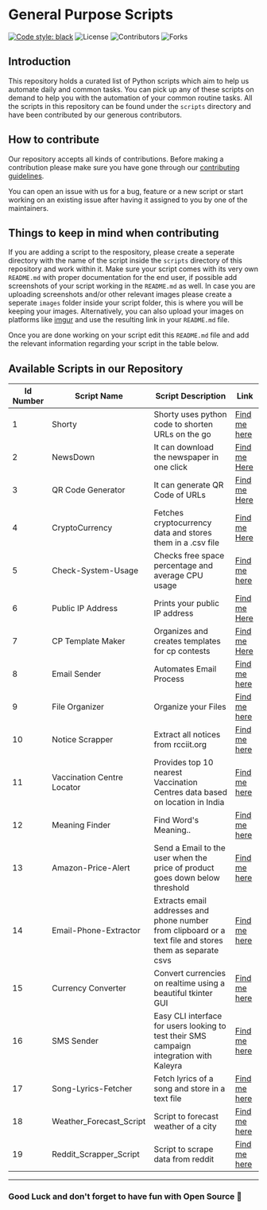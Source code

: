 # General Purpose Scripts

[![Code style: black](https://img.shields.io/badge/code%20style-black-000000.svg?style=plasitc)](https://github.com/psf/black)
![License](https://img.shields.io/github/license/GDSC-RCCIIT/General-Purpose-Scripts?color=blue&style=plasitc)
![Contributors](https://img.shields.io/github/contributors/GDSC-RCCIIT/General-Purpose-Scripts?color=darkgreen&style=plasitc)
![Forks](https://img.shields.io/github/forks/GDSC-RCCIIT/General-Purpose-Scripts?color=purple&style=plasitc)

## Introduction

This repository holds a curated list of Python scripts which aim to help us automate daily and common tasks. You can pick up any of these scripts on demand to help you with the automation of your common routine tasks. All the scripts in this repository can be found under the `scripts` directory and have been contributed by our generous contributors.

## How to contribute

Our repository accepts all kinds of contributions. Before making a contribution please make sure you have gone through our [contributing guidelines](https://github.com/GDSC-RCCIIT/General-Purpose-Scripts/blob/main/.github/CONTRIBUTING.md).

You can open an issue with us for a bug, feature or a new script or start working on an existing issue after having it assigned to you by one of the maintainers.

## Things to keep in mind when contributing

If you are adding a script to the respository, please create a seperate directory with the name of the script inside the `scripts` directory of this repository and work within it. Make sure your script comes with its very own `README.md` with proper documentation for the end user, if possible add screenshots of your script working in the `README.md` as well. In case you are uploading screenshots and/or other relevant images please create a seperate `images` folder inside your script folder, this is where you will be keeping your images. Alternatively, you can also upload your images on platforms like [imgur](https://imgur.com/) and use the resulting link in your `README.md` file.

Once you are done working on your script edit this `README.md` file and add the relevant information regarding your script in the table below.

## Available Scripts in our Repository

| Id Number | Script Name                | Script Description                                                                                       | Link                                                                                                                |
| --------- | -------------------------- | -------------------------------------------------------------------------------------------------------- | ------------------------------------------------------------------------------------------------------------------- |
| 1         | Shorty                     | Shorty uses python code to shorten URLs on the go                                                        | [Find me here](https://github.com/GDSC-RCCIIT/General-Purpose-Scripts/tree/main/scripts/Shorty)                     |
| 2         | NewsDown                   | It can download the newspaper in one click                                                               | [Find me Here](https://github.com/GDSC-RCCIIT/General-Purpose-Scripts/tree/main/scripts/NewsDown)                   |
| 3         | QR Code Generator          | It can generate QR Code of URLs                                                                          | [Find me Here](https://github.com/GDSC-RCCIIT/General-Purpose-Scripts/tree/main/scripts/QR%20Code%20Generator)      |
| 4         | CryptoCurrency             | Fetches cryptocurrency data and stores them in a .csv file                                               | [Find me Here](https://github.com/GDSC-RCCIIT/General-Purpose-Scripts/tree/main/scripts/CryptoCurrency)             |
| 5         | Check-System-Usage         | Checks free space percentage and average CPU usage                                                       | [Find me here](https://github.com/GDSC-RCCIIT/General-Purpose-Scripts/tree/main/scripts/Check-System-Usage)         |
| 6         | Public IP Address          | Prints your public IP address                                                                            | [Find me Here](https://github.com/GDSC-RCCIIT/General-Purpose-Scripts/tree/publicIP/scripts/Public%20IP%20Address)  |
| 7         | CP Template Maker          | Organizes and creates templates for cp contests                                                          | [Find me Here](https://github.com/GDSC-RCCIIT/General-Purpose-Scripts/tree/main/scripts/CpTemplate)                 |
| 8         | Email Sender               | Automates Email Process                                                                                  | [Find me here](https://github.com/GDSC-RCCIIT/General-Purpose-Scripts/tree/main/scripts/Email-Sender)               |
| 9         | File Organizer             | Organize your Files                                                                                      | [Find me here](https://github.com/GDSC-RCCIIT/General-Purpose-Scripts/tree/main/scripts/File%20Organizer)           |
| 10        | Notice Scrapper            | Extract all notices from rcciit.org                                                                      | [Find me here](https://github.com/GDSC-RCCIIT/General-Purpose-Scripts/tree/main/scripts/NoticeScrapper)             |
| 11        | Vaccination Centre Locator | Provides top 10 nearest Vaccination Centres data based on location in India                              | [Find me here](https://github.com/GDSC-RCCIIT/General-Purpose-Scripts/tree/main/scripts/Vaccination-Centre-Locator) |
| 12        | Meaning Finder             | Find Word's Meaning..                                                                                    | [Find me here](https://github.com/GDSC-RCCIIT/General-Purpose-Scripts/tree/main/scripts/Meaning%20Finder)           |
| 13        | Amazon-Price-Alert         | Send a Email to the user when the price of product goes down below threshold                             | [Find me here](https://github.com/GDSC-RCCIIT/General-Purpose-Scripts/tree/main/scripts/amazon-price-alert)         |
| 14        | Email-Phone-Extractor      | Extracts email addresses and phone number from clipboard or a text file and stores them as separate csvs | [Find me here](https://github.com/GDSC-RCCIIT/General-Purpose-Scripts/tree/main/scripts/email_phone_extractor)      |
| 15        | Currency Converter         | Convert currencies on realtime using a beautiful tkinter GUI                                             | [Find me here](https://github.com/GDSC-RCCIIT/General-Purpose-Scripts/tree/main/scripts/Currency-Converter)         |
| 16        | SMS Sender         | Easy CLI interface for users looking to test their SMS campaign integration with Kaleyra                                             | [Find me here](https://github.com/GDSC-RCCIIT/General-Purpose-Scripts/tree/main/scripts/SMS-Sender)         |
| 17        | Song-Lyrics-Fetcher        | Fetch lyrics of a song and store in a text file                                                          | [Find me here](https://github.com/GDSC-RCCIIT/General-Purpose-Scripts/tree/main/scripts/Song-Lyrics-Fetcher)        |
| 18        | Weather_Forecast_Script        | Script to forecast weather of a city                                                          | [Find me here](https://github.com/GDSC-RCCIIT/General-Purpose-Scripts/tree/main/scripts/weather_forecast) 
| 19        | Reddit_Scrapper_Script        | Script to scrape data from reddit |             [Find me here](https://github.com/GDSC-RCCIIT/General-Purpose-Scripts/tree/main/scripts/redditScrapper) 
---

### Good Luck and don't forget to have fun with Open Source 🚀
